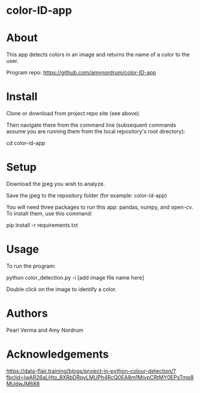 # color-ID-app

# About

This app detects colors in an image and returns the name of a color to the user. 

Program repo: https://github.com/amynordrum/color-ID-app

# Install

Clone or download from project repo site (see above).

Then navigate there from the command line (subsequent commands assume you are running them from the local repository's root directory):

cd color-id-app 

# Setup 

Download the jpeg you wish to analyze. 

Save the jpeg to the repository folder (for example: color-id-app)

You will need three packages to run this app: pandas, numpy, and open-cv. To install them, use this command: 

pip install -r requirements.txt

# Usage

To run the program:

python color_detection.py -i [add image file name here]

Double click on the image to identify a color.




# Authors 

Pearl Verma and Amy Nordrum

# Acknowledgements

https://data-flair.training/blogs/project-in-python-colour-detection/?fbclid=IwAR26aLHto_8XRbDRpvLMUPh4RcQ0EA8m1MivpCRtMY0EPsTmp8MUdwJM688


